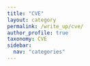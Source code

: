 ```yaml
---
title: "CVE"
layout: category
permalink: /write_up/cve/
author_profile: true
taxonomy: CVE
sidebar:
  nav: "categories"
---
```

